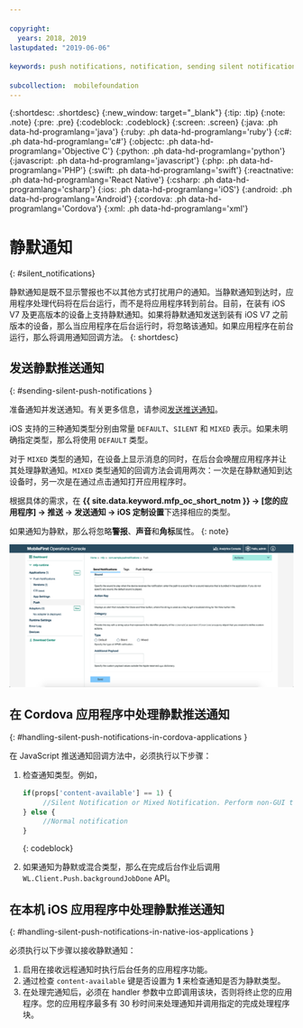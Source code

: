 ```yaml
---

copyright:
  years: 2018, 2019
lastupdated: "2019-06-06"

keywords: push notifications, notification, sending silent notifications

subcollection:  mobilefoundation
---
```


{:shortdesc: .shortdesc}
{:new_window: target="_blank"}
{:tip: .tip}
{:note: .note}
{:pre: .pre}
{:codeblock: .codeblock}
{:screen: .screen}
{:java: .ph data-hd-programlang='java'}
{:ruby: .ph data-hd-programlang='ruby'}
{:c#: .ph data-hd-programlang='c#'}
{:objectc: .ph data-hd-programlang='Objective C'}
{:python: .ph data-hd-programlang='python'}
{:javascript: .ph data-hd-programlang='javascript'}
{:php: .ph data-hd-programlang='PHP'}
{:swift: .ph data-hd-programlang='swift'}
{:reactnative: .ph data-hd-programlang='React Native'}
{:csharp: .ph data-hd-programlang='csharp'}
{:ios: .ph data-hd-programlang='iOS'}
{:android: .ph data-hd-programlang='Android'}
{:cordova: .ph data-hd-programlang='Cordova'}
{:xml: .ph data-hd-programlang='xml'}

# 静默通知
{: #silent_notifications}

静默通知是既不显示警报也不以其他方式打扰用户的通知。当静默通知到达时，应用程序处理代码将在后台运行，而不是将应用程序转到前台。目前，在装有 iOS V7 及更高版本的设备上支持静默通知。如果将静默通知发送到装有 iOS V7 之前版本的设备，那么当应用程序在后台运行时，将忽略该通知。如果应用程序在前台运行，那么将调用通知回调方法。
{: shortdesc}

## 发送静默推送通知
{: #sending-silent-push-notifications }

准备通知并发送通知。有关更多信息，请参阅[发送推送通知](/docs/services/mobilefoundation?topic=mobilefoundation-send_push_notifications#send_push_notifications)。

iOS 支持的三种通知类型分别由常量 `DEFAULT`、`SILENT` 和 `MIXED` 表示。如果未明确指定类型，那么将使用 `DEFAULT` 类型。

对于 `MIXED` 类型的通知，在设备上显示消息的同时，在后台会唤醒应用程序并让其处理静默通知。`MIXED` 类型通知的回调方法会调用两次：一次是在静默通知到达设备时，另一次是在通过点击通知打开应用程序时。

根据具体的需求，在 **{{ site.data.keyword.mfp_oc_short_notm }} → [您的应用程序] → 推送 → 发送通知 → iOS 定制设置**下选择相应的类型。

如果通知为静默，那么将忽略**警报**、**声音**和**角标**属性。
{: note}

![在 {{ site.data.keyword.mfp_oc_short_notm }} 中设置 iOS 静默通知的通知类型](images/notification-type-for-silent-notifications.png)

## 在 Cordova 应用程序中处理静默推送通知
{: #handling-silent-push-notifications-in-cordova-applications }

在 JavaScript 推送通知回调方法中，必须执行以下步骤：

1. 检查通知类型。例如，

   ```javascript
   if(props['content-available'] == 1) {
        //Silent Notification or Mixed Notification. Perform non-GUI tasks here.
   } else {
        //Normal notification
   }
   ```
   {: codeblock}

2. 如果通知为静默或混合类型，那么在完成后台作业后调用 `WL.Client.Push.backgroundJobDone` API。

## 在本机 iOS 应用程序中处理静默推送通知
{: #handling-silent-push-notifications-in-native-ios-applications }

必须执行以下步骤以接收静默通知：

1. 启用在接收远程通知时执行后台任务的应用程序功能。
2. 通过检查 `content-available` 键是否设置为 **1** 来检查通知是否为静默类型。
3. 在处理完通知后，必须在 handler 参数中立即调用该块，否则将终止您的应用程序。您的应用程序最多有 30 秒时间来处理通知并调用指定的完成处理程序块。
